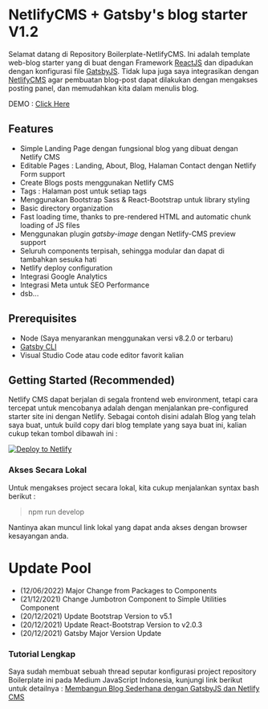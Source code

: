 <!--DENDENSE Boilerplate-NetlifyCMS-->

# NetlifyCMS + Gatsby's blog starter V1.2

Selamat datang di Repository Boilerplate-NetlifyCMS. Ini adalah template web-blog starter yang di buat dengan Framework [ReactJS](https://reactjs.org/docs/getting-started.html) dan dipadukan dengan konfigurasi file [GatsbyJS](https://www.gatsbyjs.com/docs/). Tidak lupa juga saya integrasikan dengan [NetlifyCMS](https://www.netlifycms.org/) agar pembuatan blog-post dapat dilakukan dengan mengakses posting panel, dan memudahkan kita dalam menulis blog.

DEMO : [Click Here](https://dendense-boilerplate.netlify.app/)

## Features

- Simple Landing Page dengan fungsional blog yang dibuat dengan Netlify CMS
- Editable Pages : Landing, About, Blog, Halaman Contact dengan Netlify Form support
- Create Blogs posts menggunakan Netlify CMS
- Tags : Halaman post untuk setiap tags
- Menggunakan Bootstrap Sass & React-Bootstrap untuk library styling
- Basic directory organization
- Fast loading time, thanks to pre-rendered HTML and automatic chunk loading of JS files
- Menggunakan plugin _gatsby-image_ dengan Netlify-CMS preview support
- Seluruh components terpisah, sehingga modular dan dapat di tambahkan sesuka hati
- Netlify deploy configuration
- Integrasi Google Analytics
- Integrasi Meta untuk SEO Performance
- dsb...

## Prerequisites

- Node (Saya menyarankan menggunakan versi v8.2.0 or terbaru)
- [Gatsby CLI](https://www.gatsbyjs.org/docs/)
- Visual Studio Code atau code editor favorit kalian

## Getting Started (Recommended)

Netlify CMS dapat berjalan di segala frontend web environment, tetapi cara tercepat untuk mencobanya adalah dengan menjalankan pre-configured starter site ini dengan Netlify. Sebagai contoh disini adalah Blog yang telah saya buat, untuk build copy dari blog template yang saya buat ini, kalian cukup tekan tombol dibawah ini :

<a href="https://app.netlify.com/start/deploy?repository=https://github.com/dendense/Boilerplate-NetlifyCMS&amp;stack=cms"><img src="https://www.netlify.com/img/deploy/button.svg" alt="Deploy to Netlify"></a>

### Akses Secara Lokal

Untuk mengakses project secara lokal, kita cukup menjalankan syntax bash berikut :

> npm run develop

Nantinya akan muncul link lokal yang dapat anda akses dengan browser kesayangan anda.

# Update Pool

- (12/06/2022) Major Change from Packages to Components
- (21/12/2021) Change Jumbotron Component to Simple Utilities Component
- (20/12/2021) Update Bootstrap Version to v5.1
- (20/12/2021) Update React-Bootstrap Version to v2.0.3
- (20/12/2021) Gatsby Major Version Update

### Tutorial Lengkap

Saya sudah membuat sebuah thread seputar konfigurasi project repository Boilerplate ini pada Medium JavaScript Indonesia, kunjungi link berikut untuk detailnya : [Membangun Blog Sederhana dengan GatsbyJS dan Netlify CMS](https://medium.com/@denykun/membangun-blog-sederhana-dengan-gatsbyjs-dan-netlify-cms-89d3b78fcb07)
